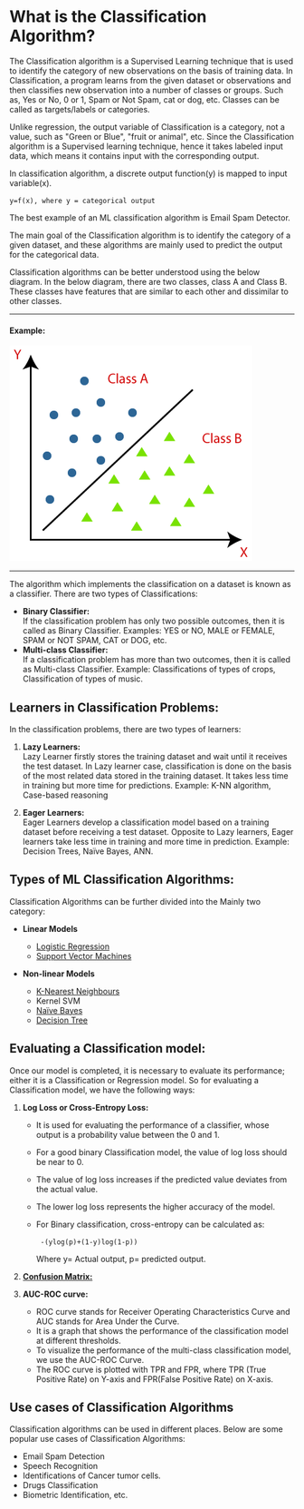 # What is the Classification Algorithm?
The Classification algorithm is a Supervised Learning technique that is used to identify the category of new observations on the basis of training data. In Classification, a program learns from the given dataset or observations and then classifies new observation into a number of classes or groups. Such as, Yes or No, 0 or 1, Spam or Not Spam, cat or dog, etc. Classes can be called as targets/labels or categories.

Unlike regression, the output variable of Classification is a category, not a value, such as "Green or Blue", "fruit or animal", etc. Since the Classification algorithm is a Supervised learning technique, hence it takes labeled input data, which means it contains input with the corresponding output.

In classification algorithm, a discrete output function(y) is mapped to input variable(x).

    y=f(x), where y = categorical output  
The best example of an ML classification algorithm is Email Spam Detector.

The main goal of the Classification algorithm is to identify the category of a given dataset, and these algorithms are mainly used to predict the output for the categorical data.

Classification algorithms can be better understood using the below diagram. In the below diagram, there are two classes, class A and Class B. These classes have features that are similar to each other and dissimilar to other classes.
___
#### Example: 
![image](https://github.com/rjnp2/Data-Science/blob/main/tutorial/6.%20Machine%20Learning/images/CA1.png)
___
The algorithm which implements the classification on a dataset is known as a classifier. There are two types of Classifications:

  - **Binary Classifier:** \
    If the classification problem has only two possible outcomes, then it is called as Binary Classifier.
    Examples: YES or NO, MALE or FEMALE, SPAM or NOT SPAM, CAT or DOG, etc.
  - **Multi-class Classifier:** \
    If a classification problem has more than two outcomes, then it is called as Multi-class Classifier.
    Example: Classifications of types of crops, Classification of types of music.
    
## Learners in Classification Problems:
In the classification problems, there are two types of learners:

1. **Lazy Learners:** \
    Lazy Learner firstly stores the training dataset and wait until it receives the test dataset. In Lazy learner case, classification is done on the basis of the most related data stored in the training dataset. It takes less time in training but more time for predictions.
    Example: K-NN algorithm, Case-based reasoning

2. **Eager Learners:** \
    Eager Learners develop a classification model based on a training dataset before receiving a test dataset. Opposite to Lazy learners, Eager learners take less time in training and more time in prediction. Example: Decision Trees, Naïve Bayes, ANN.

## Types of ML Classification Algorithms:
Classification Algorithms can be further divided into the Mainly two category:

- **Linear Models** 
    - [Logistic Regression](https://github.com/rjnp2/Data-Science/blob/main/tutorial/6.%20Machine%20Learning/2.%20Classification%20Algorithms/1.Logistic%20Regression/readme.md)
    - [Support Vector Machines](https://github.com/rjnp2/Data-Science/tree/main/tutorial/6.%20Machine%20Learning/3.%20SVM)
    
- **Non-linear Models** 
    - [K-Nearest Neighbours](https://github.com/rjnp2/Data-Science/blob/main/tutorial/6.%20Machine%20Learning/2.%20Classification%20Algorithms/2.%20K-Nearest%20Neighbor/readme.md)
    - Kernel SVM
    - [Naïve Bayes](https://github.com/rjnp2/Data-Science/blob/main/tutorial/6.%20Machine%20Learning/2.%20Classification%20Algorithms/3.%20Na%C3%AFve%20Bayes/readme.md)
    - [Decision Tree](https://github.com/rjnp2/Data-Science/tree/main/tutorial/6.%20Machine%20Learning/4.%20%20Decision%20Tree) 
    
## Evaluating a Classification model:
Once our model is completed, it is necessary to evaluate its performance; either it is a Classification or Regression model. So for evaluating a Classification model, we have the following ways:

1. **Log Loss or Cross-Entropy Loss:**
     - It is used for evaluating the performance of a classifier, whose output is a probability value between the 0 and 1.
     - For a good binary Classification model, the value of log loss should be near to 0.
     - The value of log loss increases if the predicted value deviates from the actual value.
     - The lower log loss represents the higher accuracy of the model.
     - For Binary classification, cross-entropy can be calculated as:

            -(ylog(p)+(1-y)log(1-p))  
        Where y= Actual output, p= predicted output.

2. **[Confusion Matrix:](https://github.com/rjnp2/Data-Science/blob/main/tutorial/6.%20Machine%20Learning/2.%20Classification%20Algorithms/Confusion%20Matrix.md)** 

3. **AUC-ROC curve:**
     - ROC curve stands for Receiver Operating Characteristics Curve and AUC stands for Area Under the Curve.
     - It is a graph that shows the performance of the classification model at different thresholds.
     - To visualize the performance of the multi-class classification model, we use the AUC-ROC Curve.
     - The ROC curve is plotted with TPR and FPR, where TPR (True Positive Rate) on Y-axis and FPR(False Positive Rate) on X-axis.

## Use cases of Classification Algorithms
Classification algorithms can be used in different places. Below are some popular use cases of Classification Algorithms:
- Email Spam Detection
- Speech Recognition
- Identifications of Cancer tumor cells.
- Drugs Classification
- Biometric Identification, etc.

